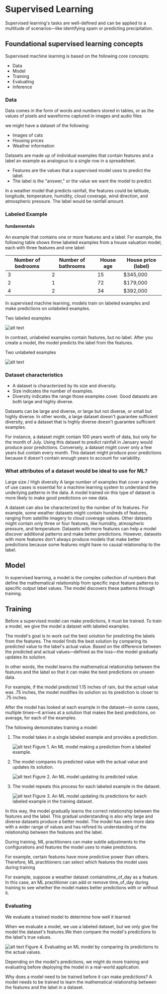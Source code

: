 # Supervised Learning

Supervised learning's tasks are well-defined and can be applied to a multitude of scenarios—like identifying spam or predicting precipitation.

## Foundational supervised learning concepts

Supervised machine learning is based on the following core concepts:

- Data
- Model
- Training
- Evaluating
- Inference

### Data

Data comes in the form of words and numbers stored in tables, or as the values of pixels and waveforms captured in images and audio files

we might have a dataset of the following:

- Images of cats
- Housing prices
- Weather information

Datasets are made up of individual examples that contain features and a label
an example as analogous to a single row in a spreadsheet.

- Features are the values that a supervised model uses to predict the label.
- The label is the "answer," or the value we want the model to predict.

 In a weather model that predicts rainfall, the features could be latitude, longitude, temperature, humidity, cloud coverage, wind direction, and atmospheric pressure. The label would be rainfall amount.

### Labeled Example

#### fundamentals

An example that contains one or more features and a label. For example, the following table shows three labeled examples from a house valuation model, each with three features and one label:

| Number of bedrooms | Number of bathrooms | House age | House price (label) |
|--------------------|---------------------|-----------|----------------------|
| 3                  | 2                   | 15        | $345,000             |
| 2                  | 1                   | 72        | $179,000             |
| 4                  | 2                   | 34        | $392,000             |

In supervised machine learning, models train on labeled examples and make predictions on unlabeled examples.

Two labeled examples

![alt text](./img/labeled_example.png)

In contrast, unlabeled examples contain features, but no label. After you create a model, the model predicts the label from the features.

Two unlabeled examples

![alt text](./img/unlabeled_example.png)

### Dataset characteristics

- A dataset is characterized by its size and diversity.
- Size indicates the number of examples.
- Diversity indicates the range those examples cover.
Good datasets are both large and highly diverse.

Datasets can be large and diverse, or large but not diverse, or small but highly diverse. In other words, a large dataset doesn't guarantee sufficient diversity, and a dataset that is highly diverse doesn't guarantee sufficient examples.

For instance, a dataset might contain 100 years worth of data, but only for the month of July. Using this dataset to predict rainfall in January would produce poor predictions. Conversely, a dataset might cover only a few years but contain every month. This dataset might produce poor predictions because it doesn't contain enough years to account for variability.

### What attributes of a dataset would be ideal to use for ML?

Large size / High diversity
A large number of examples that cover a variety of use cases is essential for a machine learning system to understand the underlying patterns in the data. A model trained on this type of dataset is more likely to make good predictions on new data.

A dataset can also be characterized by the number of its features. For example, some weather datasets might contain hundreds of features, ranging from satellite imagery to cloud coverage values. Other datasets might contain only three or four features, like humidity, atmospheric pressure, and temperature. Datasets with more features can help a model discover additional patterns and make better predictions. However, datasets with more features don't always produce models that make better predictions because some features might have no causal relationship to the label.

## Model

In supervised learning, a model is the complex collection of numbers that define the mathematical relationship from specific input feature patterns to specific output label values. The model discovers these patterns through training.

## Training

Before a supervised model can make predictions, it must be trained. To train a model, we give the model a dataset with labeled examples.

The model's goal is to work out the best solution for predicting the labels from the features. The model finds the best solution by comparing its predicted value to the label's actual value. Based on the difference between the predicted and actual values—defined as the loss—the model gradually updates its solution.

 In other words, the model learns the mathematical relationship between the features and the label so that it can make the best predictions on unseen data.

For example, if the model predicted 1.15 inches of rain, but the actual value was .75 inches, the model modifies its solution so its prediction is closer to .75 inches.

After the model has looked at each example in the dataset—in some cases, multiple times—it arrives at a solution that makes the best predictions, on average, for each of the examples.

The following demonstrates training a model:

1. The model takes in a single labeled example and provides a prediction.

    ![alt text](img/training-a-model-01.png)
    Figure 1. An ML model making a prediction from a labeled example.

2. The model compares its predicted value with the actual value and updates its solution.

    ![alt text](img/training-a-model-02.png)
    Figure 2. An ML model updating its predicted value.

3. The model repeats this process for each labeled example in the dataset.

    ![alt text](img/training-a-model-03.png)
    Figure 3. An ML model updating its predictions for each labeled example in the training dataset.

In this way, the model gradually learns the correct relationship between the features and the label. This gradual understanding is also why large and diverse datasets produce a better model. The model has seen more data with a wider range of values and has refined its understanding of the relationship between the features and the label.

During training, ML practitioners can make subtle adjustments to the configurations and features the model uses to make predictions.

For example, certain features have more predictive power than others. Therefore, ML practitioners can select which features the model uses during training

For example, suppose a weather dataset containstime_of_day as a feature. In this case, an ML practitioner can add or remove time_of_day during training to see whether the model makes better predictions with or without it.

### Evaluating

We evaluate a trained model to determine how well it learned

When we evaluate a model, we use a labeled dataset, but we only give the model the dataset's features.We then compare the model's predictions to the label's true values.

![alt text](img/evaluating-a-model.png)
Figure 4. Evaluating an ML model by comparing its predictions to the actual values.

Depending on the model's predictions, we might do more training and evaluating before deploying the model in a real-world application.

Why does a model need to be trained before it can make predictions?
A model needs to be trained to learn the mathematical relationship between the features and the label in a dataset.

